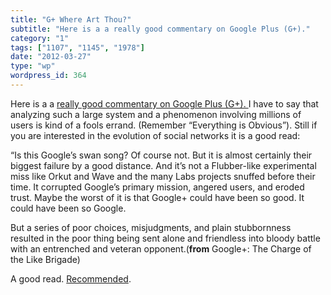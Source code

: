 ```yaml
---
title: "G+ Where Art Thou?"
subtitle: "Here is a a really good commentary on Google Plus (G+)."
category: "1"
tags: ["1107", "1145", "1978"]
date: "2012-03-27"
type: "wp"
wordpress_id: 364
---
```

Here is a a [really good commentary on Google Plus (G+). ](http://techcrunch.com/2012/03/26/google-the-charge-of-the-like-brigade/?utm_source=feedburner&utm_medium=feed&utm_campaign=Feed%3A+Techcrunch+%28TechCrunch%29)I have to say that analyzing such a large system and a phenomenon involving millions of users is kind of a fools errand. (Remember “Everything is Obvious”). Still if you are interested in the evolution of social networks it is a good read:

> 
“Is this Google’s swan song? Of course not. But it is almost certainly their biggest failure by a good distance. And it’s not a Flubber-like experimental miss like Orkut and Wave and the many Labs projects snuffed before their time. It corrupted Google’s primary mission, angered users, and eroded trust. Maybe the worst of it is that Google+ could have been so good. It could have been so Google.

But a series of poor choices, misjudgments, and plain stubbornness resulted in the poor thing being sent alone and friendless into bloody battle with an entrenched and veteran opponent.(**from** Google+: The Charge of the Like Brigade)

A good read. [Recommended](http://techcrunch.com/2012/03/26/google-the-charge-of-the-like-brigade/?utm_source=feedburner&utm_medium=feed&utm_campaign=Feed%3A+Techcrunch+%28TechCrunch%29).